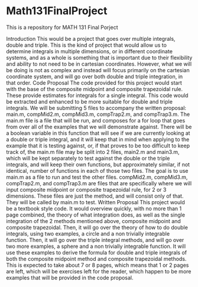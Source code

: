 # Math131FinalProject
This is a repository for MATH 131 Final Porject

Introduction
This would be a project that goes over multiple integrals, double and triple. This is the kind of project that would allow us to determine integrals in multiple dimensions, or in different coordinate systems, and as a whole is something that is important due to their flexibility and ability to not need to be in cartesian coordinates. However, what we will be doing is not as complex and instead will focus primarily on the cartesian coordinate system, and will go over both double and triple integration, in that order.
Code Proposal
The code provided for this project would start with the base of the composite midpoint and composite trapezoidal rule. These provide estimates for integrals for a single integral. This code would be extracted and enhanced to be more suitable for double and triple integrals. We will be submitting 5 files to accompany the written proposal: main.m, compMid2.m, compMid3.m, compTrap2.m, and compTrap3.m. The main.m file is a file that will be run, and composes for a for loop that goes from over all of the examples that we will demonstrate against. There will be a boolean variable in this function that will see if we are currently looking at a double or triple integral, and it will keep that in mind when applying to the example that it is testing against, or, if that proves to be too difficult to keep track of, the main.m file may be split into 2 files, main2.m and main3.m, which will be kept separately to test against the double or the triple integrals, and will keep their own functions, but approximately similar, if not identical, number of functions in each of those two files. The goal is to use main.m as a file to run and test the other files. compMid2.m, compMid3.m, compTrap2.m, and compTrap3.m are files that are specifically where we will input composite midpoint or composite trapezoidal rule, for 2 or 3 dimensions. These files are just the method, and will consist only of that. They will be called by main.m to test.
Written Proposal
This project would be a textbook style code. It would overview quickly, with no more than 1 page combined, the theory of what integration does, as well as the single integration of the 2 methods mentioned above, composite midpoint and composite trapezoidal. Then, it will go over the theory of how to do double integrals, using two examples, a circle and a non trivially integrable function. Then, it will go over the triple integral methods, and will go over two more examples, a sphere and a non trivially integrable function. It will use these examples to derive the formula for double and triple integrals of both the composite midpoint method and composite trapezoidal methods. This is expected to take about 7 or 8 pages, which means that 1 or 2 pages are left, which will be exercises left for the reader, which happen to be more examples that will be provided in the code proposal.
